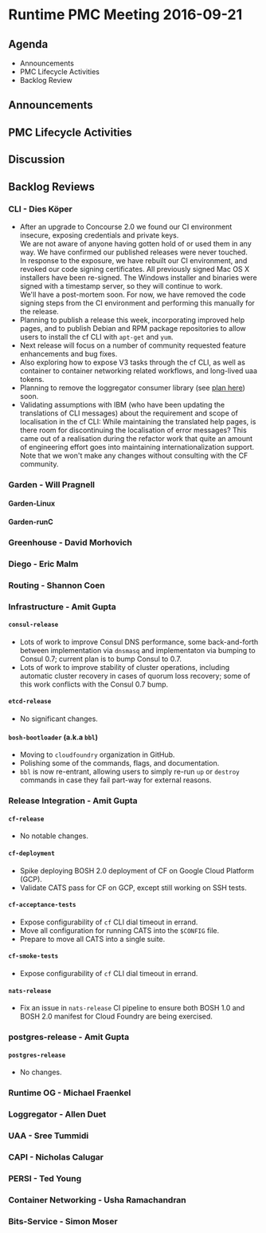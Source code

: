 # Runtime PMC Meeting 2016-09-21

## Agenda
* Announcements
* PMC Lifecycle Activities
* Backlog Review

## Announcements


## PMC Lifecycle Activities


## Discussion


## Backlog Reviews

### CLI - Dies Köper
- After an upgrade to Concourse 2.0 we found our CI environment insecure, exposing credentials and private keys.  
  We are not aware of anyone having gotten hold of or used them in any way. We have confirmed our published releases were never touched.  
  In response to the exposure, we have rebuilt our CI environment, and revoked our code signing certificates. All previously signed Mac OS X installers have been re-signed. The Windows installer and binaries were signed with a timestamp server, so they will continue to work.  
  We'll have a post-mortem soon. For now, we have removed the code signing steps from the CI environment and performing this manually for the release.
- Planning to publish a release this week, incorporating improved help pages, and to publish Debian and RPM package repositories to allow users to install the cf CLI with `apt-get` and `yum`.
- Next release will focus on a number of community requested feature enhancements and bug fixes.
- Also exploring how to expose V3 tasks through the cf CLI, as well as container to container networking related workflows, and long-lived uaa tokens.
- Planning to remove the loggregator consumer library (see [plan here](https://lists.cloudfoundry.org/archives/list/cf-dev@lists.cloudfoundry.org/message/JISQUXZVSRQELIFWAJ7GIY2YSUWQLXE7/)) soon.
- Validating assumptions with IBM (who have been updating the translations of CLI messages) about the requirement and scope of localisation in the cf CLI: While maintaining the translated help pages, is there room for discontinuing the localisation of error messages? This came out of a realisation during the refactor work that quite an amount of engineering effort goes into maintaining internationalization support. Note that we won't make any changes without consulting with the CF community.

### Garden - Will Pragnell

#### Garden-Linux

#### Garden-runC

### Greenhouse - David Morhovich

### Diego - Eric Malm

### Routing - Shannon Coen

### Infrastructure - Amit Gupta

#### `consul-release`
* Lots of work to improve Consul DNS performance, some back-and-forth between implementation via `dnsmasq` and implementaton via bumping to Consul 0.7; current plan is to bump Consul to 0.7.
* Lots of work to improve stability of cluster operations, including automatic cluster recovery in cases of quorum loss recovery; some of this work conflicts with the Consul 0.7 bump.

#### `etcd-release`
* No significant changes.

#### `bosh-bootloader` (a.k.a `bbl`)
* Moving to `cloudfoundry` organization in GitHub.
* Polishing some of the commands, flags, and documentation.
* `bbl` is now re-entrant, allowing users to simply re-run `up` or `destroy` commands in case they fail part-way for external reasons.

### Release Integration - Amit Gupta

####  `cf-release`
* No notable changes.

#### `cf-deployment`
* Spike deploying BOSH 2.0 deployment of CF on Google Cloud Platform (GCP).
* Validate CATS pass for CF on GCP, except still working on SSH tests.

#### `cf-acceptance-tests`
* Expose configurability of `cf` CLI dial timeout in errand.
* Move all configuration for running CATS into the `$CONFIG` file.
* Prepare to move all CATS into a single suite.

#### `cf-smoke-tests`
* Expose configurability of `cf` CLI dial timeout in errand.

#### `nats-release`
* Fix an issue in `nats-release` CI pipeline to ensure both BOSH 1.0 and BOSH 2.0 manifest for Cloud Foundry are being exercised.

### postgres-release - Amit Gupta

#### `postgres-release`
* No changes.

### Runtime OG - Michael Fraenkel

### Loggregator - Allen Duet

### UAA - Sree Tummidi

### CAPI - Nicholas Calugar

### PERSI - Ted Young

### Container Networking - Usha Ramachandran

### Bits-Service - Simon Moser
